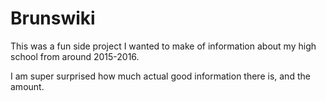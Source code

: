 # Brunswiki

This was a fun side project I wanted to make of information about my high school from around 2015-2016. 

I am super surprised how much actual good information there is, and the amount.
